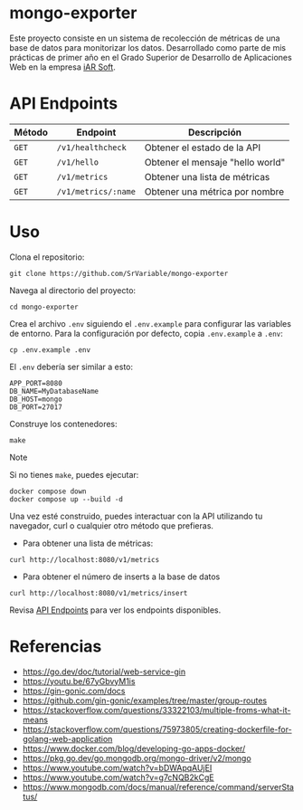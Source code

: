 # mongo-exporter

Este proyecto consiste en un sistema de recolección de métricas de una base de
datos para monitorizar los datos. Desarrollado como parte de mis prácticas de
primer año en el Grado Superior de Desarrollo de Aplicaciones Web en la empresa
[iAR Soft](https://www.iar-soft.com/).

# API Endpoints

|Método|Endpoint|Descripción|
|-|-|-|
|`GET`|`/v1/healthcheck`|Obtener el estado de la API|
|`GET`|`/v1/hello`|Obtener el mensaje "hello world"|
|`GET`|`/v1/metrics`|Obtener una lista de métricas|
|`GET`|`/v1/metrics/:name`|Obtener una métrica por nombre|

# Uso

Clona el repositorio:
```
git clone https://github.com/SrVariable/mongo-exporter
```

Navega al directorio del proyecto:
```
cd mongo-exporter
```

Crea el archivo `.env` siguiendo el `.env.example` para configurar las
variables de entorno. Para la configuración por defecto, copia `.env.example` a
`.env`:
```
cp .env.example .env
```

El `.env` debería ser similar a esto:
```
APP_PORT=8080
DB_NAME=MyDatabaseName
DB_HOST=mongo
DB_PORT=27017
```

Construye los contenedores:
```
make
```

> [!NOTE]
>
> Si no tienes `make`, puedes ejecutar:
> ```
> docker compose down
> docker compose up --build -d
> ```

Una vez esté construido, puedes interactuar con la API utilizando tu navegador,
curl o cualquier otro método que prefieras.

- Para obtener una lista de métricas:
```
curl http://localhost:8080/v1/metrics
```

- Para obtener el número de inserts a la base de datos
```
curl http://localhost:8080/v1/metrics/insert
```

Revisa [API Endpoints](#api-endpoints) para ver los endpoints disponibles.

# Referencias

- https://go.dev/doc/tutorial/web-service-gin
- https://youtu.be/67yGbvyM1is
- https://gin-gonic.com/docs
- https://github.com/gin-gonic/examples/tree/master/group-routes
- https://stackoverflow.com/questions/33322103/multiple-froms-what-it-means
- https://stackoverflow.com/questions/75973805/creating-dockerfile-for-golang-web-application
- https://www.docker.com/blog/developing-go-apps-docker/
- https://pkg.go.dev/go.mongodb.org/mongo-driver/v2/mongo
- https://www.youtube.com/watch?v=bDWApqAUjEI
- https://www.youtube.com/watch?v=g7cNQB2kCgE
- https://www.mongodb.com/docs/manual/reference/command/serverStatus/
